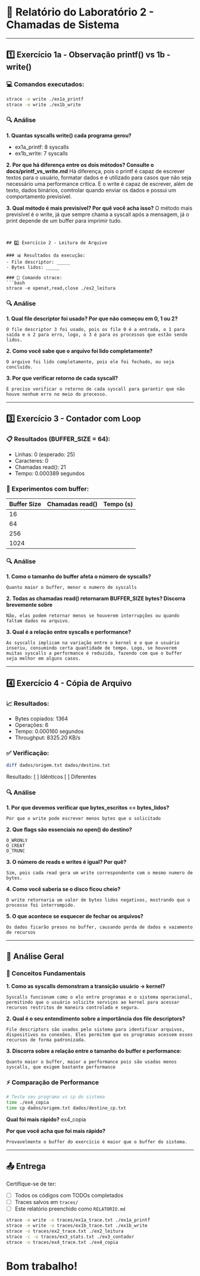 # 📝 Relatório do Laboratório 2 - Chamadas de Sistema

---

## 1️⃣ Exercício 1a - Observação printf() vs 1b - write()

### 💻 Comandos executados:
```bash
strace -e write ./ex1a_printf
strace -e write ./ex1b_write
```

### 🔍 Análise

**1. Quantas syscalls write() cada programa gerou?**
- ex1a_printf: 8 syscalls
- ex1b_write: 7 syscalls

**2. Por que há diferença entre os dois métodos? Consulte o docs/printf_vs_write.md**
Há diferença, pois o printf é capaz de escrever textos para o usuário, formatar dados e é utilizado para casos que não seja necessário uma performance crítica.
E o write é capaz de escrever, além de texto, dados binários, comtrolar quando enviar os dados e possui um comportamento previsível.

**3. Qual método é mais previsível? Por quê você acha isso?**
O método mais previsível é o write, já que sempre chama a syscall após a mensagem, já o print depende de um buffer para imprimir tudo.
```


## 2️⃣ Exercício 2 - Leitura de Arquivo

### 📊 Resultados da execução:
- File descriptor: _____
- Bytes lidos: _____

### 🔧 Comando strace:
```bash
strace -e openat,read,close ./ex2_leitura
```

### 🔍 Análise

**1. Qual file descriptor foi usado? Por que não começou em 0, 1 ou 2?**

```
O file descriptor 3 foi usado, pois os file 0 é a entrada, o 1 para saída e o 2 para erro, logo, o 3 é para os processos que estão sendo lidos.
```

**2. Como você sabe que o arquivo foi lido completamente?**

```
O arquivo foi lido completamente, pois ele foi fechado, ou seja concluído.
```

**3. Por que verificar retorno de cada syscall?**

```
É preciso verificar o retorno de cada syscall para garantir que não houve nenhum erro no meio do processo.
```

---

## 3️⃣ Exercício 3 - Contador com Loop

### 📋 Resultados (BUFFER_SIZE = 64):
- Linhas: 0 (esperado: 25)
- Caracteres: 0
- Chamadas read(): 21
- Tempo: 0.000389 segundos

### 🧪 Experimentos com buffer:

| Buffer Size | Chamadas read() | Tempo (s) |
|-------------|-----------------|-----------|
| 16          |                 |           |
| 64          |                 |           |
| 256         |                 |           |
| 1024        |                 |           |

### 🔍 Análise

**1. Como o tamanho do buffer afeta o número de syscalls?**

```
Quanto maior o buffer, menor o numero de syscalls
```

**2. Todas as chamadas read() retornaram BUFFER_SIZE bytes? Discorra brevemente sobre**

```
Não, elas podem retornar menos se houverem interrupções ou quando faltam dados no arquivo.
```

**3. Qual é a relação entre syscalls e performance?**

```
As syscalls implicam na variação entre o kernel e o que o usuário inseriu, consumindo certa quantidade de tempo. Logo, se houverem muitas syscalls a performance é reduzida, fazendo com que o buffer seja melhor em alguns casos.
```

---

## 4️⃣ Exercício 4 - Cópia de Arquivo

### 📈 Resultados:
- Bytes copiados: 1364
- Operações: 6
- Tempo: 0.000160 segundos 
- Throughput: 8325.20 KB/s

### ✅ Verificação:
```bash
diff dados/origem.txt dados/destino.txt
```
Resultado: [ ] Idênticos [ ] Diferentes

### 🔍 Análise

**1. Por que devemos verificar que bytes_escritos == bytes_lidos?**

```
Por que o write pode escrever menos bytes que o solicitado
```

**2. Que flags são essenciais no open() do destino?**

```
O_WRONLY
O_CREAT
O_TRUNC
```

**3. O número de reads e writes é igual? Por quê?**

```
Sim, pois cada read gera um write correspondente com o mesmo numero de bytes.
```

**4. Como você saberia se o disco ficou cheio?**

```
O write retornaria um valor de bytes lidos negativos, mostrando que o processo foi interrompido.
```

**5. O que acontece se esquecer de fechar os arquivos?**

```
Os dados ficarão presos no buffer, causando perda de dados e vazamento de recursos
```

---

## 🎯 Análise Geral

### 📖 Conceitos Fundamentais

**1. Como as syscalls demonstram a transição usuário → kernel?**

```
Syscalls funcionam como o elo entre programas e o sistema operacional, permitindo que o usuário solicite serviços ao kernel para acessar recursos restritos de maneira controlada e segura.

```

**2. Qual é o seu entendimento sobre a importância dos file descriptors?**

```
File descriptors são usados pelo sistema para identificar arquivos, dispositivos ou conexões. Eles permitem que os programas acessem esses recursos de forma padronizada.
```

**3. Discorra sobre a relação entre o tamanho do buffer e performance:**

```
Quanto maior o buffer, maior a performance pois são usadas menos syscalls, que exigem bastante performance
```

### ⚡ Comparação de Performance

```bash
# Teste seu programa vs cp do sistema
time ./ex4_copia
time cp dados/origem.txt dados/destino_cp.txt
```

**Qual foi mais rápido?** ex4_copia

**Por que você acha que foi mais rápido?**

```
Provavelmente o buffer do exercício é maior que o buffer do sistema.
```

---

## 📤 Entrega
Certifique-se de ter:
- [ ] Todos os códigos com TODOs completados
- [ ] Traces salvos em `traces/`
- [ ] Este relatório preenchido como `RELATORIO.md`

```bash
strace -e write -o traces/ex1a_trace.txt ./ex1a_printf
strace -e write -o traces/ex1b_trace.txt ./ex1b_write
strace -o traces/ex2_trace.txt ./ex2_leitura
strace -c -o traces/ex3_stats.txt ./ex3_contador
strace -o traces/ex4_trace.txt ./ex4_copia
```
# Bom trabalho!
